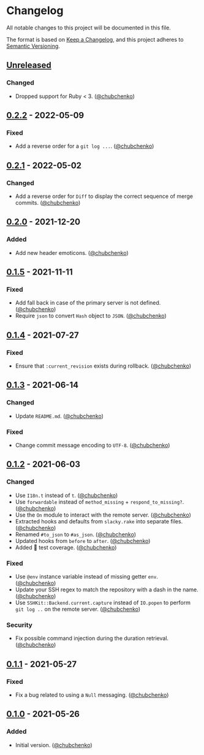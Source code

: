 # Changelog
All notable changes to this project will be documented in this file.

The format is based on [Keep a Changelog](https://keepachangelog.com/en/1.0.0/),
and this project adheres to [Semantic Versioning](https://semver.org/spec/v2.0.0.html).

## [Unreleased]
### Changed
- Dropped support for Ruby < 3. ([@chubchenko][])

## [0.2.2] - 2022-05-09
### Fixed
- Add a reverse order for a `git log ...`. ([@chubchenko][])

## [0.2.1] - 2022-05-02
### Changed
- Add a reverse order for `Diff` to display the correct sequence of merge commits. ([@chubchenko][])

## [0.2.0] - 2021-12-20
### Added
- Add new header emoticons. ([@chubchenko][])

## [0.1.5] - 2021-11-11
### Fixed
- Add fall back in case of the primary server is not defined. ([@chubchenko][])
- Require `json` to convert `Hash` object to `JSON`. ([@chubchenko][])

## [0.1.4] - 2021-07-27
### Fixed
- Ensure that `:current_revision` exists during rollback. ([@chubchenko][])

## [0.1.3] - 2021-06-14
### Changed
- Update `README.md`. ([@chubchenko][])

### Fixed
- Change commit message encoding to `UTF-8`. ([@chubchenko][])

## [0.1.2] - 2021-06-03
### Changed
- Use `I18n.t` instead of `t`. ([@chubchenko][])
- Use `forwardable` instead of `method_missing` + `respond_to_missing?`. ([@chubchenko][])
- Use the `On` module to interact with the remote server. ([@chubchenko][])
- Extracted hooks and defaults from `slacky.rake` into separate files. ([@chubchenko][])
- Renamed `#to_json` to `#as_json`. ([@chubchenko][])
- Updated hooks from `before` to `after`. ([@chubchenko][])
- Added 💯 test coverage. ([@chubchenko][])

### Fixed
- Use `@env` instance variable instead of missing getter `env`. ([@chubchenko][])
- Update your SSH regex to match the repository with a dash in the name. ([@chubchenko][])
- Use `SSHKit::Backend.current.capture` instead of `IO.popen` to perform `git log ..` on the remote server. ([@chubchenko][])

### Security
- Fix possible command injection during the duration retrieval. ([@chubchenko][])

## [0.1.1] - 2021-05-27
### Fixed
- Fix a bug related to using a `Null` messaging. ([@chubchenko][])

## [0.1.0] - 2021-05-26
### Added
- Initial version. ([@chubchenko][])

[@chubchenko]: https://github.com/chubchenko
[Unreleased]: https://github.com/chubchenko/capistrano-slacky/compare/v0.2.2...HEAD
[0.2.2]: https://github.com/chubchenko/capistrano-slacky/compare/v0.2.1...v0.2.2
[0.2.1]: https://github.com/chubchenko/capistrano-slacky/compare/v0.2.0...v0.2.1
[0.2.0]: https://github.com/chubchenko/capistrano-slacky/compare/v0.1.5...v0.2.0
[0.1.5]: https://github.com/chubchenko/capistrano-slacky/compare/v0.1.4...v0.1.5
[0.1.4]: https://github.com/chubchenko/capistrano-slacky/compare/v0.1.3...v0.1.4
[0.1.3]: https://github.com/chubchenko/capistrano-slacky/compare/v0.1.2...v0.1.3
[0.1.2]: https://github.com/chubchenko/capistrano-slacky/compare/v0.1.1...v0.1.2
[0.1.1]: https://github.com/chubchenko/capistrano-slacky/compare/v0.1.0...v0.1.1
[0.1.0]: https://github.com/chubchenko/capistrano-slacky/releases/tag/v0.1.0
